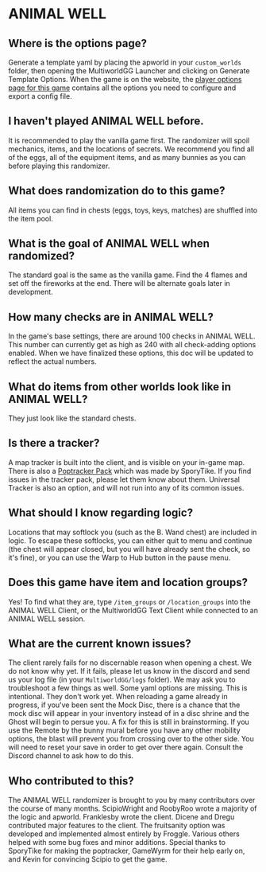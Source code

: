 # ANIMAL WELL

## Where is the options page?
Generate a template yaml by placing the apworld in your `custom_worlds` folder, then opening the MultiworldGG Launcher and clicking on Generate Template Options.
When the game is on the website,
the [player options page for this game](../player-options) contains all the options you need to configure and export a config file.

## I haven't played ANIMAL WELL before.
It is recommended to play the vanilla game first. The randomizer will spoil mechanics, items, and the locations of secrets.
We recommend you find all of the eggs, all of the equipment items, and as many bunnies as you can before playing this randomizer.

## What does randomization do to this game?
All items you can find in chests (eggs, toys, keys, matches) are shuffled into the item pool.

## What is the goal of ANIMAL WELL when randomized?
The standard goal is the same as the vanilla game. Find the 4 flames and set off the fireworks at the end.
There will be alternate goals later in development.

## How many checks are in ANIMAL WELL?
In the game's base settings, there are around 100 checks in ANIMAL WELL. This number can currently get as high as 240 with all check-adding options enabled.
When we have finalized these options, this doc will be updated to reflect the actual numbers.

## What do items from other worlds look like in ANIMAL WELL?
They just look like the standard chests.

## Is there a tracker?
A map tracker is built into the client, and is visible on your in-game map.
There is also a [Poptracker Pack](https://github.com/SporyTike/ANIMAL-WELL-AP-Tracker/releases/latest) which was made by SporyTike.
If you find issues in the tracker pack, please let them know about them.
Universal Tracker is also an option, and will not run into any of its common issues.

## What should I know regarding logic?
Locations that may softlock you (such as the B. Wand chest) are included in logic. To escape these softlocks, you can either quit to menu and continue (the chest will appear closed, but you will have already sent the check, so it's fine), or you can use the Warp to Hub button in the pause menu.

## Does this game have item and location groups?
Yes! To find what they are, type `/item_groups` or `/location_groups` into the ANIMAL WELL Client, or the MultiworldGG Text Client while connected to an ANIMAL WELL session.

## What are the current known issues?
The client rarely fails for no discernable reason when opening a chest. We do not know why yet. If it fails, please let us know in the discord and send us your log file (in your `MultiworldGG/logs` folder). We may ask you to troubleshoot a few things as well.
Some yaml options are missing. This is intentional. They don't work yet.
When reloading a game already in progress, if you've been sent the Mock Disc, there is a chance that the mock disc will appear in your inventory instead of in a disc shrine and the Ghost will begin to persue you. A fix for this is still in brainstorming.
If you use the Remote by the bunny mural before you have any other mobility options, the blast will prevent you from crossing over to the other side. You will need to reset your save in order to get over there again. Consult the Discord channel to ask how to do this.

## Who contributed to this?
The ANIMAL WELL randomizer is brought to you by many contributors over the course of many months.
ScipioWright and RoobyRoo wrote a majority of the logic and apworld.
Franklesby wrote the client. Dicene and Dregu contributed major features to the client.
The fruitsanity option was developed and implemented almost entirely by Froggle.
Various others helped with some bug fixes and minor additions.
Special thanks to SporyTike for making the poptracker, GameWyrm for their help early on, and Kevin for convincing Scipio to get the game.

